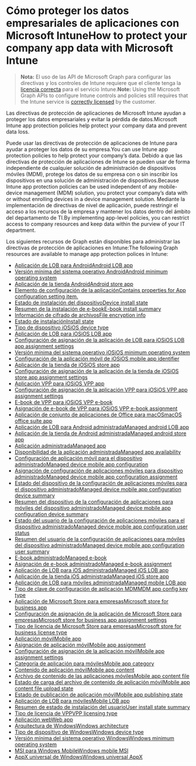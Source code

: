 # <a name="how-to-protect-your-company-app-data-with-microsoft-intune"></a><span data-ttu-id="d045f-101">Cómo proteger los datos empresariales de aplicaciones con Microsoft Intune</span><span class="sxs-lookup"><span data-stu-id="d045f-101">How to protect your company app data with Microsoft Intune</span></span>

> <span data-ttu-id="d045f-102">**Nota:** El uso de las API de Microsoft Graph para configurar las directivas y los controles de Intune requiere que el cliente tenga la [licencia correcta](https://www.microsoft.com/en-us/cloud-platform/microsoft-intune-pricing) para el servicio Intune.</span><span class="sxs-lookup"><span data-stu-id="d045f-102">**Note:** Using the Microsoft Graph APIs to configure Intune controls and policies still requires that the Intune service is [correctly licensed](https://www.microsoft.com/en-us/cloud-platform/microsoft-intune-pricing) by the customer.</span></span>

<span data-ttu-id="d045f-103">Las directivas de protección de aplicaciones de Microsoft Intune ayudan a proteger los datos empresariales y evitar la pérdida de datos.</span><span class="sxs-lookup"><span data-stu-id="d045f-103">Microsoft Intune app protection policies help protect your company data and prevent data loss.</span></span>

<span data-ttu-id="d045f-104">Puede usar las directivas de protección de aplicaciones de Intune para ayudar a proteger los datos de su empresa.</span><span class="sxs-lookup"><span data-stu-id="d045f-104">You can use Intune app protection policies to help protect your company’s data.</span></span> <span data-ttu-id="d045f-105">Debido a que las directivas de protección de aplicaciones de Intune se pueden usar de forma independiente de cualquier solución de administración de dispositivos móviles (MDM), protege los datos de su empresa con o sin inscribir los dispositivos en una solución de administración de dispositivos.</span><span class="sxs-lookup"><span data-stu-id="d045f-105">Because Intune app protection policies can be used independent of any mobile-device management (MDM) solution, you protect your company’s data with or without enrolling devices in a device management solution.</span></span> <span data-ttu-id="d045f-106">Mediante la implementación de directivas de nivel de aplicación, puede restringir el acceso a los recursos de la empresa y mantener los datos dentro del ámbito del departamento de TI.</span><span class="sxs-lookup"><span data-stu-id="d045f-106">By implementing app-level policies, you can restrict access to company resources and keep data within the purview of your IT department.</span></span>

<span data-ttu-id="d045f-107">Los siguientes recursos de Graph están disponibles para administrar las directivas de protección de aplicaciones en Intune:</span><span class="sxs-lookup"><span data-stu-id="d045f-107">The following Graph resources are available to manage app protection polices in Intune:</span></span>

- [<span data-ttu-id="d045f-108">Aplicación de LOB para Android</span><span class="sxs-lookup"><span data-stu-id="d045f-108">Android LOB app</span></span>](intune_apps_androidlobapp.md)
- [<span data-ttu-id="d045f-109">Versión mínima del sistema operativo Android</span><span class="sxs-lookup"><span data-stu-id="d045f-109">Android minimum operating system</span></span>](intune_apps_androidminimumoperatingsystem.md)
- [<span data-ttu-id="d045f-110">Aplicación de la tienda Android</span><span class="sxs-lookup"><span data-stu-id="d045f-110">Android store app</span></span>](intune_apps_androidstoreapp.md)
- [<span data-ttu-id="d045f-111">Elemento de configuración de la aplicación</span><span class="sxs-lookup"><span data-stu-id="d045f-111">Contains properties for App configuration setting item.</span></span>](intune_apps_appconfigurationsettingitem.md)
- [<span data-ttu-id="d045f-112">Estado de instalación del dispositivo</span><span class="sxs-lookup"><span data-stu-id="d045f-112">Device install state</span></span>](intune_books_deviceinstallstate.md)
- [<span data-ttu-id="d045f-113">Resumen de la instalación de e-book</span><span class="sxs-lookup"><span data-stu-id="d045f-113">E-book install summary</span></span>](intune_books_ebookinstallsummary.md)
- [<span data-ttu-id="d045f-114">Información de cifrado de archivos</span><span class="sxs-lookup"><span data-stu-id="d045f-114">File encryption info</span></span>](intune_apps_fileencryptioninfo.md)
- [<span data-ttu-id="d045f-115">Estado de instalación</span><span class="sxs-lookup"><span data-stu-id="d045f-115">Install state</span></span>](intune_books_installstate.md)
- [<span data-ttu-id="d045f-116">Tipo de dispositivo iOS</span><span class="sxs-lookup"><span data-stu-id="d045f-116">iOS device type</span></span>](intune_apps_iosdevicetype.md)
- [<span data-ttu-id="d045f-117">Aplicación de LOB para iOS</span><span class="sxs-lookup"><span data-stu-id="d045f-117">iOS LOB app</span></span>](intune_apps_ioslobapp.md)
- [<span data-ttu-id="d045f-118">Configuración de asignación de la aplicación de LOB para iOS</span><span class="sxs-lookup"><span data-stu-id="d045f-118">iOS LOB app assignment settings</span></span>](intune_apps_ioslobappassignmentsettings.md)
- [<span data-ttu-id="d045f-119">Versión mínima del sistema operativo iOS</span><span class="sxs-lookup"><span data-stu-id="d045f-119">iOS minimum operating system</span></span>](intune_apps_iosminimumoperatingsystem.md)
- [<span data-ttu-id="d045f-120">Configuración de la aplicación móvil de iOS</span><span class="sxs-lookup"><span data-stu-id="d045f-120">iOS mobile app identifier</span></span>](intune_apps_iosmobileappconfiguration.md)
- [<span data-ttu-id="d045f-121">Aplicación de la tienda de iOS</span><span class="sxs-lookup"><span data-stu-id="d045f-121">iOS store app</span></span>](intune_apps_iosstoreapp.md)
- [<span data-ttu-id="d045f-122">Configuración de asignación de la aplicación de la tienda de iOS</span><span class="sxs-lookup"><span data-stu-id="d045f-122">iOS store app assignment settings</span></span>](intune_apps_iosstoreappassignmentsettings.md)
- [<span data-ttu-id="d045f-123">Aplicación VPP para iOS</span><span class="sxs-lookup"><span data-stu-id="d045f-123">iOS VPP app</span></span>](intune_apps_iosvppapp.md)
- [<span data-ttu-id="d045f-124">Configuración de asignación de la aplicación VPP para iOS</span><span class="sxs-lookup"><span data-stu-id="d045f-124">iOS VPP app assignment settings</span></span>](intune_apps_iosvppappassignmentsettings.md)
- [<span data-ttu-id="d045f-125">E-book de VPP para iOS</span><span class="sxs-lookup"><span data-stu-id="d045f-125">iOS VPP e-book</span></span>](intune_books_iosvppebook.md)
- [<span data-ttu-id="d045f-126">Asignación de e-book de VPP para iOS</span><span class="sxs-lookup"><span data-stu-id="d045f-126">iOS VPP e-book assignment</span></span>](intune_books_iosvppebookassignment.md)
- [<span data-ttu-id="d045f-127">Aplicación de conjunto de aplicaciones de Office para macOS</span><span class="sxs-lookup"><span data-stu-id="d045f-127">macOS office suite app</span></span>](intune_apps_macosofficesuiteapp.md)
- [<span data-ttu-id="d045f-128">Aplicación de LOB para Android administrada</span><span class="sxs-lookup"><span data-stu-id="d045f-128">Managed android LOB app</span></span>](intune_apps_managedandroidlobapp.md)
- [<span data-ttu-id="d045f-129">Aplicación de la tienda de Android administrada</span><span class="sxs-lookup"><span data-stu-id="d045f-129">Managed android store app</span></span>](intune_apps_managedandroidstoreapp.md)
- [<span data-ttu-id="d045f-130">Aplicación administrada</span><span class="sxs-lookup"><span data-stu-id="d045f-130">Managed app</span></span>](intune_apps_managedapp.md)
- [<span data-ttu-id="d045f-131">Disponibilidad de la aplicación administrada</span><span class="sxs-lookup"><span data-stu-id="d045f-131">Managed app availability</span></span>](intune_apps_managedappavailability.md)
- [<span data-ttu-id="d045f-132">Configuración de aplicación móvil para el dispositivo administrado</span><span class="sxs-lookup"><span data-stu-id="d045f-132">Managed device mobile app configuration</span></span>](intune_apps_manageddevicemobileappconfiguration.md)
- [<span data-ttu-id="d045f-133">Asignación de configuración de aplicaciones móviles para dispositivo administrado</span><span class="sxs-lookup"><span data-stu-id="d045f-133">Managed device mobile app configuration assignment</span></span>](intune_apps_manageddevicemobileappconfigurationassignment.md)
- [<span data-ttu-id="d045f-134">Estado del dispositivo de la configuración de aplicaciones móviles para el dispositivo administrado</span><span class="sxs-lookup"><span data-stu-id="d045f-134">Managed device mobile app configuration device summary</span></span>](intune_apps_manageddevicemobileappconfigurationdevicestatus.md)
- [<span data-ttu-id="d045f-135">Resumen del dispositivo de la configuración de aplicaciones para móviles del dispositivo administrado</span><span class="sxs-lookup"><span data-stu-id="d045f-135">Managed device mobile app configuration device summary</span></span>](intune_apps_manageddevicemobileappconfigurationdevicesummary.md)
- [<span data-ttu-id="d045f-136">Estado del usuario de la configuración de aplicaciones móviles para el dispositivo administrado</span><span class="sxs-lookup"><span data-stu-id="d045f-136">Managed device mobile app configuration user status</span></span>](intune_apps_manageddevicemobileappconfigurationuserstatus.md)
- [<span data-ttu-id="d045f-137">Resumen del usuario de la configuración de aplicaciones para móviles del dispositivo administrado</span><span class="sxs-lookup"><span data-stu-id="d045f-137">Managed device mobile app configuration user summary</span></span>](intune_apps_manageddevicemobileappconfigurationusersummary.md)
- [<span data-ttu-id="d045f-138">E-book administrado</span><span class="sxs-lookup"><span data-stu-id="d045f-138">Managed e-book</span></span>](intune_books_managedebook.md)
- [<span data-ttu-id="d045f-139">Asignación de e-book administrado</span><span class="sxs-lookup"><span data-stu-id="d045f-139">Managed e-book assignment</span></span>](intune_books_managedebookassignment.md)
- [<span data-ttu-id="d045f-140">Aplicación de LOB para iOS administrada</span><span class="sxs-lookup"><span data-stu-id="d045f-140">Managed iOS LOB app</span></span>](intune_apps_managedioslobapp.md)
- [<span data-ttu-id="d045f-141">Aplicación de la tienda iOS administrada</span><span class="sxs-lookup"><span data-stu-id="d045f-141">Managed iOS store app</span></span>](intune_apps_managediosstoreapp.md)
- [<span data-ttu-id="d045f-142">Aplicación de LOB para móviles administrada</span><span class="sxs-lookup"><span data-stu-id="d045f-142">Managed mobile LOB app</span></span>](intune_apps_managedmobilelobapp.md)
- [<span data-ttu-id="d045f-143">Tipo de clave de configuración de aplicación MDM</span><span class="sxs-lookup"><span data-stu-id="d045f-143">MDM app config key type</span></span>](intune_apps_mdmappconfigkeytype.md)
- [<span data-ttu-id="d045f-144">Aplicación de Microsoft Store para empresas</span><span class="sxs-lookup"><span data-stu-id="d045f-144">Microsoft store for business app</span></span>](intune_apps_microsoftstoreforbusinessapp.md)
- [<span data-ttu-id="d045f-145">Configuración de asignación de la aplicación de Microsoft Store para empresas</span><span class="sxs-lookup"><span data-stu-id="d045f-145">Microsoft store for business app assignment settings</span></span>](intune_apps_microsoftstoreforbusinessappassignmentsettings.md)
- [<span data-ttu-id="d045f-146">Tipo de licencia de Microsoft Store para empresas</span><span class="sxs-lookup"><span data-stu-id="d045f-146">Microsoft store for business license type</span></span>](intune_apps_microsoftstoreforbusinesslicensetype.md)
- [<span data-ttu-id="d045f-147">Aplicación móvil</span><span class="sxs-lookup"><span data-stu-id="d045f-147">Mobile app</span></span>](intune_apps_mobileapp.md)
- [<span data-ttu-id="d045f-148">Asignación de aplicación móvil</span><span class="sxs-lookup"><span data-stu-id="d045f-148">Mobile app assignment</span></span>](intune_apps_mobileappassignment.md)
- [<span data-ttu-id="d045f-149">Configuración de asignación de la aplicación móvil</span><span class="sxs-lookup"><span data-stu-id="d045f-149">Mobile app assignment settings</span></span>](intune_apps_mobileappassignmentsettings.md)
- [<span data-ttu-id="d045f-150">Categoría de aplicación para móviles</span><span class="sxs-lookup"><span data-stu-id="d045f-150">Mobile app category</span></span>](intune_apps_mobileappcategory.md)
- [<span data-ttu-id="d045f-151">Contenido de aplicación móvil</span><span class="sxs-lookup"><span data-stu-id="d045f-151">Mobile app content</span></span>](intune_apps_mobileappcontent.md)
- [<span data-ttu-id="d045f-152">Archivo de contenido de las aplicaciones móviles</span><span class="sxs-lookup"><span data-stu-id="d045f-152">Mobile app content file</span></span>](intune_apps_mobileappcontentfile.md)
- [<span data-ttu-id="d045f-153">Estado de carga del archivo de contenido de aplicación móvil</span><span class="sxs-lookup"><span data-stu-id="d045f-153">Mobile app content file upload state</span></span>](intune_apps_mobileappcontentfileuploadstate.md)
- [<span data-ttu-id="d045f-154">Estado de publicación de aplicación móvil</span><span class="sxs-lookup"><span data-stu-id="d045f-154">Mobile app publishing state</span></span>](intune_apps_mobileapppublishingstate.md)
- [<span data-ttu-id="d045f-155">Aplicación de LOB para móviles</span><span class="sxs-lookup"><span data-stu-id="d045f-155">Mobile LOB app</span></span>](intune_apps_mobilelobapp.md)
- [<span data-ttu-id="d045f-156">Resumen de estado de instalación del usuario</span><span class="sxs-lookup"><span data-stu-id="d045f-156">User install state summary</span></span>](intune_books_userinstallstatesummary.md)
- [<span data-ttu-id="d045f-157">Tipo de licencia de VPP</span><span class="sxs-lookup"><span data-stu-id="d045f-157">VPP licensing type</span></span>](intune_apps_vpplicensingtype.md)
- [<span data-ttu-id="d045f-158">Aplicación web</span><span class="sxs-lookup"><span data-stu-id="d045f-158">Web app</span></span>](intune_apps_webapp.md)
- [<span data-ttu-id="d045f-159">Arquitectura de Windows</span><span class="sxs-lookup"><span data-stu-id="d045f-159">Windows architecture</span></span>](intune_apps_windowsarchitecture.md)
- [<span data-ttu-id="d045f-160">Tipo de dispositivo de Windows</span><span class="sxs-lookup"><span data-stu-id="d045f-160">Windows device type</span></span>](intune_apps_windowsdevicetype.md)
- [<span data-ttu-id="d045f-161">Versión mínima del sistema operativo Windows</span><span class="sxs-lookup"><span data-stu-id="d045f-161">Windows minimum operating system</span></span>](intune_apps_windowsminimumoperatingsystem.md)
- [<span data-ttu-id="d045f-162">MSI para Windows Mobile</span><span class="sxs-lookup"><span data-stu-id="d045f-162">Windows mobile MSI</span></span>](intune_apps_windowsmobilemsi.md)
- [<span data-ttu-id="d045f-163">AppX universal de Windows</span><span class="sxs-lookup"><span data-stu-id="d045f-163">Windows universal AppX</span></span>](intune_apps_windowsuniversalappx.md)
